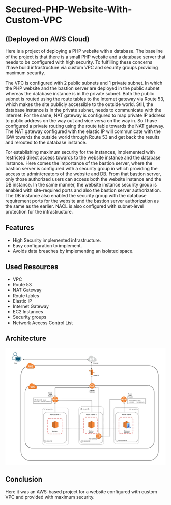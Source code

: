 # Secured-PHP-Website-With-Custom-VPC

## (Deployed on AWS Cloud)
Here is a project of deploying a PHP website with a database. The baseline of the project is that there is a small PHP website and a database server that needs to be configured with high security. To fulfilling these concerns I'have build infrastructure via custom VPC and security groups providing maximum security.

The VPC is configured with 2 public subnets and 1 private subnet. In which the PHP website and the bastion server are deployed in the public subnet whereas the database instance is in the private subnet. Both the public subnet is routed using the route tables to the Internet gateway via Route 53, which makes the site publicly accessible to the outside world. Still, the database instance is in the private subnet, needs to communicate with the internet. For the same, NAT gateway is configured to map private IP address to public address on the way out and vice versa on the way in. So I have configured a private routing using the route table towards the NAT gateway. The NAT gateway configured with the elastic IP will communicate with the IGW towards the outside world through Route 53 and get back the results and rerouted to the database instance.

For establishing maximum security for the instances, implemented with restricted direct access towards to the website instance and the database instance. Here comes the importance of the bastion server, where the bastion server is configured with a security group in which providing the access to admin/creators of the website and DB. From that bastion server, only those authorized users can access both the website instance and the DB instance. In the same manner, the website instance security group is enabled with site-required ports and also the bastion server authorization. The DB instance also enabled the security group with the database requirement ports for the website and the bastion server authorization as the same as the earlier. NACL is also configured with subnet-level protection for the infrastructure.

## Features

- High Security implemented infrastructure.
- Easy configuration to implement.
- Avoids data breaches by implementing an isolated space.

## Used Resources

- VPC
- Route 53
- NAT Gateway
- Route tables
- Elastic IP
- Internet Gateway
- EC2 Instances
- Security groups
- Network Access Control List




## Architecture

![alt text](https://github.com/rony-james/Highly-Secured-PHP-Website-With-Custom-VPC/blob/main/ddr5.jpeg?raw=true)


## Conclusion
Here it was an AWS-based project for a website configured with custom VPC and provided with maximum security.
